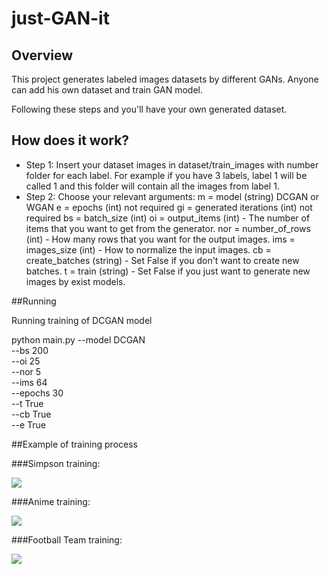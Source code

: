 # just-GAN-it
## Overview
This project generates labeled images datasets by different GANs.
Anyone can add his own dataset and train GAN model.

Following these steps and you'll have your own generated dataset.

## How does it work?
- Step 1:
Insert your dataset images in dataset/train_images with number folder for each label.
For example if you have 3 labels, label 1 will be called 1 and this folder will contain all the images from label 1.
- Step 2:
Choose your relevant arguments:
m = model (string) DCGAN or WGAN
e = epochs (int) not required
gi = generated iterations (int)  not required
bs = batch_size (int)
oi = output_items (int) - The number of items that you want to get from the generator.
nor = number_of_rows (int) - How many rows that you want for the output images.
ims = images_size (int) - How to normalize the input images.
cb = create_batches (string) - Set False if you don't want to create new batches.
t = train (string) - Set False if you just want to generate new images by exist models.

##Running

Running training of DCGAN model 

python main.py --model DCGAN \
               --bs 200 \
               --oi 25 \
               --nor 5 \
               --ims 64 \
               --epochs 30 \
               --t True \
               --cb True \
               --e True
               
               
##Example of training process

###Simpson training:

![](Simpson.gif)

###Anime training:

![](Anime.gif)

###Football Team training:

![](Football-Team.gif)
